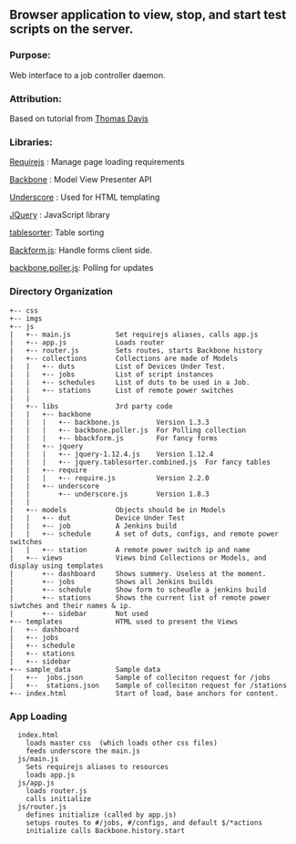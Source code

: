 ## Browser application to view, stop, and start test scripts on the server.

### Purpose:
  Web interface to a job controller daemon.

### Attribution:
  Based on tutorial from [Thomas Davis](https://github.com/thomasdavis/backbonetutorials)

### Libraries:

[Requirejs](http://requirejs.org/) : Manage page loading requirements

[Backbone](http://backbonejs.org) : Model View Presenter API

[Underscore](http://underscorejs.org) : Used for HTML templating

[JQuery](https://jquery.com/) : JavaScript library

[tablesorter](http://mottie.github.io/tablesorter/): Table sorting

[Backform.js](https://amiliaapp.github.io/backform/): Handle forms client side.

[backbone.poller.js](https://github.com/uzikilon/backbone-poller): Polling for updates

### Directory Organization
```.
+-- css
+-- imgs
+-- js
|   +-- main.js           Set requirejs aliases, calls app.js
|   +-- app.js            Loads router
|   +-- router.js         Sets routes, starts Backbone history
|   +-- collections       Collections are made of Models
|   |   +-- duts          List of Devices Under Test.
|   |   +-- jobs          List of script instances
|   |   +-- schedules     List of duts to be used in a Job. 
|   |   +-- stations      List of remote power switches
|   |
|   +-- libs              3rd party code 
|   |   +-- backbone
|   |   |   +-- backbone.js         Version 1.3.3
|   |   |   +-- backbone.poller.js  For Polling collection
|   |   |   +-- bbackform.js        For fancy forms
|   |   +-- jquery
|   |   |   +-- jquery-1.12.4.js    Version 1.12.4
|   |   |   +-- jquery.tablesorter.combined.js  For fancy tables
|   |   +-- require
|   |   |   +-- require.js          Version 2.2.0
|   |   +-- underscore
|   |       +-- underscore.js       Version 1.8.3
|   |
|   +-- models            Objects should be in Models
|   |   +-- dut           Device Under Test
|   |   +-- job           A Jenkins build 
|   |   +-- schedule      A set of duts, configs, and remote power switches 
|   |   +-- station       A remote power switch ip and name
|   +-- views             Views bind Collections or Models, and display using templates
|       +-- dashboard     Shows summery. Useless at the moment.
|       +-- jobs          Shows all Jenkins builds
|       +-- schedule      Show form to scheudle a jenkins build
|       +-- stations      Shows the current list of remote power siwtches and their names & ip.
|       +-- sidebar       Not used
+-- templates             HTML used to present the Views
|   +-- dashboard
|   +-- jobs
|   +-- schedule
|   +-- stations
|   +-- sidebar
+-- sample_data           Sample data 
|   +--  jobs.json        Sample of colleciton request for /jobs
|   +--  stations.json    Sample of colleciton request for /stations
+-- index.html            Start of load, base anchors for content.
```
### App Loading
```.
  index.html
    loads master css  (which loads other css files)
    feeds underscore the main.js
  js/main.js
    Sets requirejs aliases to resources
    loads app.js
  js/app.js
    loads router.js
    calls initialize
  js/router.js
    defines initialize (called by app.js)
    setups routes to #/jobs, #/configs, and default $/*actions
    initialize calls Backbone.history.start
  
```
